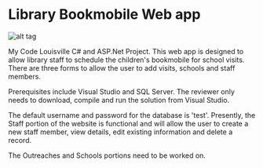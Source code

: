# Library Bookmobile Web app

![alt tag](http://www.lfpl.org/images/bookmobile-header.png)

My Code Louisville C# and ASP.Net Project. This web app is designed to allow library staff to schedule the children's bookmobile for school visits. There are three forms to allow the user to add visits, schools and staff members.

Prerequisites include Visual Studio and SQL Server. The reviewer only needs to download, compile and run the solution from Visual Studio. 

The default username and password for the database is 'test'.
Presently, the Staff portion of the website is functional and will allow the user to create a new staff member, view details, edit existing information and delete a record. 

The Outreaches and Schools portions need to be worked on.
